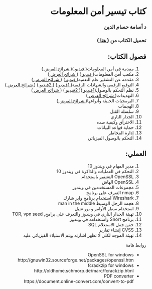 <div dir="rtl">
  <h1> كتاب تيسير أمن المعلومات </h1>
  <h3>
  د أسامة حسام الدين 
</h3>
  <h3>
تحميل الكتاب من (<a href="[./slides/01_intro.pdf](https://www.noor-book.com/%D9%83%D8%AA%D8%A7%D8%A8-%D8%AA%D9%8A%D8%B3%D9%8A%D8%B1-%D8%A3%D9%85%D9%86-%D8%A7%D9%84%D9%85%D8%B9%D9%84%D9%88%D9%85%D8%A7%D8%AA-pdf)"> هنا </a>) 
</h3>
  <h2> فصول الكتاب:</h2>
  <ol>
    <li> مقدمة في أمن المعلومات(<a href="https://youtu.be/5og37POTDLc"> فيديو </a>)(<a href="./slides/01_intro.pdf"> شرائح العرض </a>) </li>
    <li> مكعب أمن المعلومات(<a href="https://youtu.be/JqG5SrIjboA"> فيديو </a>) (<a href="./slides/02_cybercube.pdf"> شرائح العرض </a>)</li>
    <li> مقدمة عن التشفير علم التعمية(<a href="https://youtu.be/ODQDFOIWEKc"> فيديو </a>) (<a href="./slides/03_crypto.pdf"> شرائح العرض </a>)</li>
    <li> التوقيع الرقمي والشهادات الرقمية(<a href="https://youtu.be/nYENa1JSWdg"> 1فيديو </a>) (<a href="https://youtu.be/39v4y56-INw"> 2فيديو </a>) (<a href="./slides/04_digitalcert.pdf"> شرائح العرض </a>)</li>
    <li> نظم التحكم بالوصول(<a href="https://youtu.be/s-KFtFZ-OoE">1فيديو </a>)(<a href="https://youtu.be/EuVQSYdL8R4"> 2فيديو </a>) (<a href="./slides/05_accesscontrol.pdf"> شرائح العرض </a>)</li>
    <li> التهديدات(<a href="./slides/06_threats.pdf"> شرائح العرض </a>)</li> 
    <li> البرمجيات الخبيثة وأنواعها(<a href="./slides/07_malware.pdf"> شرائح العرض </a>)</li>
    <li>الهجمات </li>
    <li> سلسلة القتل</li>
    <li> الجدار الناري</li>
    <li> الاختراق وكيفية صده</li>
    <li> حماية قواعد البيانات</li>
    <li> إدارة المخاطر</li>
    <li> التحكم بالوصول الفيزيائي</li>
  </ol>
   <h2> العملي:</h2>
   <ol>
     <li> مدير المهام في ويندوز 10  </li>
    <li> التحكم في العمليات والذاكرة في ويندوز 10 </li>
    <li> OpenSSL التشفير باستخدام  </li>
    <li> OpenSSL الهاش   </li>
    <li> مجموعات المستخدمين في ويندوز  </li>
    <li> nmap التعرف على برنامج   </li> 
    <li> Wireshark استخدام برنامج واير شارك  </li>
    <li> هجمة الرجل الوسيط man in the middle </li>
    <li>  استخدام سطر الأوامر و بور شيل </li>
    <li> تهيئة الجدار الناري في ويندوز والتعرف على برامج, TOR, vpn seed  </li>
    <li> برنامج Snort واستخدامه في ويندوز  </li>
    <li> حقن جمل الاستعلام SQL </li>
    <li> CVSS إنشاء تقارير</li>
    <li> تهيئة الموجه لكلي لا تظهر اشارته ويتم الاستيلاء الفيزيائي عليه   </li>
  </ol>
  
  روابط هامة

 <ul> 
  <li>
OpenSSL for windows <br>
    http://gnuwin32.sourceforge.net/packages/openssl.htm </li>
<li>
fcrackzip for windows <br>
  http://oldhome.schmorp.de/marc/fcrackzip.html </li>
  <li>
PDF converter <br>
 https://document.online-convert.com/convert-to-pdf </li>
   
 </ul>

</div>
